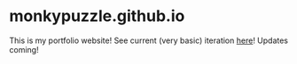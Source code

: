 # monkypuzzle.github.io

This is my portfolio website! See current (very basic) iteration <a href="http://paulnewsam.me">here</a>! Updates coming!
